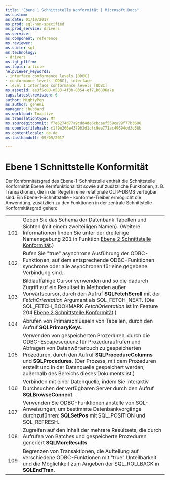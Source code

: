 ```yaml
---
title: "Ebene 1 Schnittstelle Konformität | Microsoft Docs"
ms.custom: 
ms.date: 01/19/2017
ms.prod: sql-non-specified
ms.prod_service: drivers
ms.service: 
ms.component: reference
ms.reviewer: 
ms.suite: sql
ms.technology:
- drivers
ms.tgt_pltfrm: 
ms.topic: article
helpviewer_keywords:
- interface conformance levels [ODBC]
- conformance levels [ODBC], interface
- level 1 interface conformance levels [ODBC]
ms.assetid: ee3f5c08-0583-4f3b-8354-ef71b6086a7e
caps.latest.revision: 6
author: MightyPen
ms.author: genemi
manager: jhubbard
ms.workload: Inactive
ms.translationtype: MT
ms.sourcegitcommit: f7e6274d77a9cdd4de6cbcaef559ca99f77b3608
ms.openlocfilehash: c1f9e266e4379b2d1cfc9ee771ac49694cd3c58b
ms.contentlocale: de-de
ms.lasthandoff: 09/09/2017

---
```

# <a name="level-1-interface-conformance"></a>Ebene 1 Schnittstelle Konformität
Der Konformitätsgrad des Ebene-1-Schnittstelle enthält die Schnittstelle Konformität Ebene Kernfunktionalität sowie auf zusätzliche Funktionen, z. B. Transaktionen, die in der Regel in eine relationale OLTP-DBMS verfügbar sind. Ein Ebene-1-Schnittstelle – konforme-Treiber ermöglicht die Anwendung, zusätzlich zu den Funktionen in der zentrale Schnittstelle Konformitätsgrad gehen:  
  
|||  
|-|-|  
|101|Geben Sie das Schema der Datenbank Tabellen und Sichten (mit einem zweiteiligen Namen). (Weitere Informationen finden Sie unter der dreiteilige Namensgebung 201 in Funktion [Ebene 2 Schnittstelle Konformität](../../../odbc/reference/develop-app/level-2-interface-conformance.md).)|  
|102|Rufen Sie "true" asynchrone Ausführung der ODBC-Funktionen, auf dem entsprechende ODBC-Funktionen synchrone oder alle asynchronen für eine gegebene Verbindung sind.|  
|103|Bildlauffähige Cursor verwenden und so die dadurch Zugriff auf ein Resultset in Methoden außer Vorwärtscursor, durch den Aufruf **SQLFetchScroll** mit der *FetchOrientation* Argument als SQL_FETCH_NEXT. (Die SQL_FETCH_BOOKMARK *FetchOrientation* ist im Feature 204 [Ebene 2 Schnittstelle Konformität](../../../odbc/reference/develop-app/level-2-interface-conformance.md).)|  
|104|Abrufen von Primärschlüsseln von Tabellen, durch den Aufruf **SQLPrimaryKeys**.|  
|105|Verwenden von gespeicherten Prozeduren, durch die ODBC-Escapesequenz für Prozeduraufrufen und Abfragen von Datenwörterbuch zu gespeicherten Prozeduren, durch den Aufruf **SQLProcedureColumns** und **SQLProcedures**. (Der Prozess, mit dem Prozeduren erstellt und in der Datenquelle gespeichert werden, außerhalb des Bereichs dieses Dokuments ist.)|  
|106|Verbinden mit einer Datenquelle, indem Sie interaktiv Durchsuchen der verfügbaren Server durch den Aufruf **SQLBrowseConnect**.|  
|107|Verwenden Sie ODBC-Funktionen anstelle von SQL-Anweisungen, um bestimmte Datenbankvorgänge durchzuführen: **SQLSetPos** mit SQL_POSITION und SQL_REFRESH.|  
|108|Zugreifen auf den Inhalt der mehrere Resultsets, die durch Aufrufen von Batches und gespeicherte Prozeduren generiert **SQLMoreResults**.|  
|109|Begrenzen von Transaktionen, die Aufteilung auf verschiedene ODBC-Funktionen mit "true" Unteilbarkeit und die Möglichkeit zum Angeben der SQL_ROLLBACK in **SQLEndTran**.|

